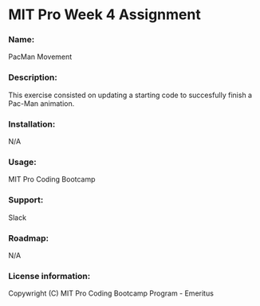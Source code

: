 # MIT Pro Week 4 Assignment
### Name: 
PacMan Movement
### Description:
This exercise consisted on updating a starting code to succesfully finish a Pac-Man animation. 
### Installation: 
N/A
### Usage: 
MIT Pro Coding Bootcamp
### Support: 
Slack
### Roadmap: 
N/A
### License information: 
Copywright (C) MIT Pro Coding Bootcamp Program - Emeritus 
